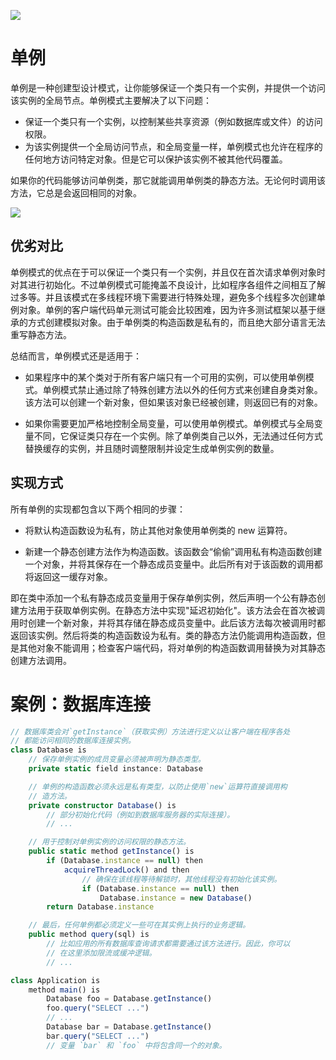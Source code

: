 ![](https://assets.ng-tech.icu/item/20230417210121.png)

# 单例

单例是一种创建型设计模式，让你能够保证一个类只有一个实例，并提供一个访问该实例的全局节点。单例模式主要解决了以下问题：

- 保证一个类只有一个实例，以控制某些共享资源（例如数据库或文件）的访问权限。
- 为该实例提供一个全局访问节点，和全局变量一样，单例模式也允许在程序的任何地方访问特定对象。但是它可以保护该实例不被其他代码覆盖。

如果你的代码能够访问单例类，那它就能调用单例类的静态方法。无论何时调用该方法，它总是会返回相同的对象。

![](https://assets.ng-tech.icu/item/20230417210231.png)

## 优劣对比

单例模式的优点在于可以保证一个类只有一个实例，并且仅在首次请求单例对象时对其进行初始化。不过单例模式可能掩盖不良设计，比如程序各组件之间相互了解过多等。并且该模式在多线程环境下需要进行特殊处理，避免多个线程多次创建单例对象。单例的客户端代码单元测试可能会比较困难，因为许多测试框架以基于继承的方式创建模拟对象。由于单例类的构造函数是私有的，而且绝大部分语言无法重写静态方法。

总结而言，单例模式还是适用于：

- 如果程序中的某个类对于所有客户端只有一个可用的实例，可以使用单例模式。单例模式禁止通过除了特殊创建方法以外的任何方式来创建自身类对象。该方法可以创建一个新对象，但如果该对象已经被创建，则返回已有的对象。

- 如果你需要更加严格地控制全局变量，可以使用单例模式。单例模式与全局变量不同，它保证类只存在一个实例。除了单例类自己以外，无法通过任何方式替换缓存的实例，并且随时调整限制并设定生成单例实例的数量。

## 实现方式

所有单例的实现都包含以下两个相同的步骤：

- 将默认构造函数设为私有，防止其他对象使用单例类的 new 运算符。

- 新建一个静态创建方法作为构造函数。该函数会“偷偷”调用私有构造函数创建一个对象，并将其保存在一个静态成员变量中。此后所有对于该函数的调用都将返回这一缓存对象。

即在类中添加一个私有静态成员变量用于保存单例实例，然后声明一个公有静态创建方法用于获取单例实例。在静态方法中实现"延迟初始化"。该方法会在首次被调用时创建一个新对象，并将其存储在静态成员变量中。此后该方法每次被调用时都返回该实例。然后将类的构造函数设为私有。类的静态方法仍能调用构造函数，但是其他对象不能调用；检查客户端代码，将对单例的构造函数调用替换为对其静态创建方法调用。

# 案例：数据库连接

```ts
// 数据库类会对`getInstance`（获取实例）方法进行定义以让客户端在程序各处
// 都能访问相同的数据库连接实例。
class Database is
    // 保存单例实例的成员变量必须被声明为静态类型。
    private static field instance: Database

    // 单例的构造函数必须永远是私有类型，以防止使用`new`运算符直接调用构
    // 造方法。
    private constructor Database() is
        // 部分初始化代码（例如到数据库服务器的实际连接）。
        // ...

    // 用于控制对单例实例的访问权限的静态方法。
    public static method getInstance() is
        if (Database.instance == null) then
            acquireThreadLock() and then
                // 确保在该线程等待解锁时，其他线程没有初始化该实例。
                if (Database.instance == null) then
                    Database.instance = new Database()
        return Database.instance

    // 最后，任何单例都必须定义一些可在其实例上执行的业务逻辑。
    public method query(sql) is
        // 比如应用的所有数据库查询请求都需要通过该方法进行。因此，你可以
        // 在这里添加限流或缓冲逻辑。
        // ...

class Application is
    method main() is
        Database foo = Database.getInstance()
        foo.query("SELECT ...")
        // ...
        Database bar = Database.getInstance()
        bar.query("SELECT ...")
        // 变量 `bar` 和 `foo` 中将包含同一个的对象。
```

